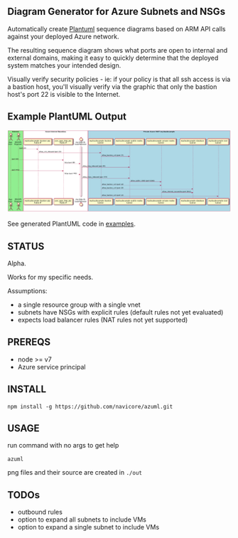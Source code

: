 Diagram Generator for Azure Subnets and NSGs
----

Automatically create [Plantuml](http://plantuml.com/) sequence diagrams based on ARM API calls against your deployed Azure network.

The resulting sequence diagram shows what ports are open to internal and external domains,
making it easy to quickly determine that the deployed system matches your intended design.

Visually verify security policies - ie: if your policy is that all ssh access is via a bastion host, you'll
visually verify via the  graphic that only the bastion host's port 22 is visible to the Internet.

## Example PlantUML Output

![PlantUML](examples/seq-mycloudexample.png)

See generated PlantUML code in [examples](examples/seq-mycloudexample.uml).

## STATUS

Alpha.

Works for my specific needs.

Assumptions:

* a single resource group with a single vnet
* subnets have NSGs with explicit rules (default rules not yet evaluated)
* expects load balancer rules (NAT rules not yet supported)

## PREREQS

* node >= v7
* Azure service principal

## INSTALL

```console
npm install -g https://github.com/navicore/azuml.git
```

## USAGE

run command with no args to get help

```console
azuml
```

png files and their source are created in `./out`

## TODOs

* outbound rules
* option to expand all subnets to include VMs
* option to expand a single subnet to include VMs

